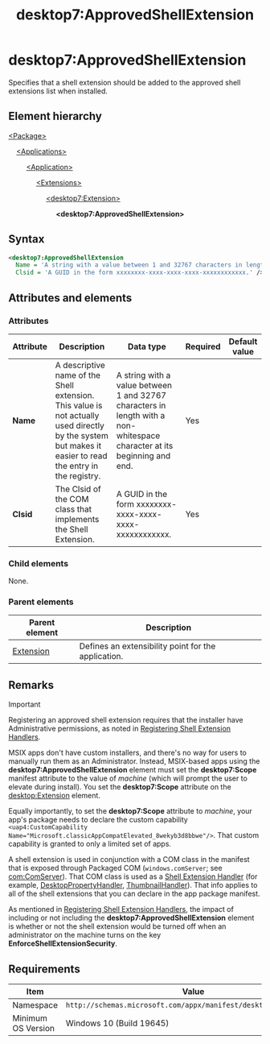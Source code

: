 ﻿---
title: desktop7:ApprovedShellExtension
description: Specifies that a shell extension should be added to the approved shell extensions list when installed. 
ms.date: 10/19/2022
ms.topic: reference
keywords: windows 10, uwp, schema, manifest, desktop, extension 
ms.custom: 19H1
---

# desktop7:ApprovedShellExtension

Specifies that a shell extension should be added to the approved shell extensions list when installed. 

## Element hierarchy

[\<Package\>](element-package.md)

&nbsp;&nbsp;&nbsp;&nbsp;[\<Applications\>](element-applications.md)

&nbsp;&nbsp;&nbsp;&nbsp; &nbsp;&nbsp;&nbsp;&nbsp;[\<Application\>](element-application.md)

&nbsp;&nbsp;&nbsp;&nbsp; &nbsp;&nbsp;&nbsp;&nbsp; &nbsp;&nbsp;&nbsp;&nbsp;[\<Extensions\>](element-1-extensions.md)

&nbsp;&nbsp;&nbsp;&nbsp; &nbsp;&nbsp;&nbsp;&nbsp; &nbsp;&nbsp;&nbsp;&nbsp; &nbsp;&nbsp;&nbsp;&nbsp;[\<desktop7:Extension\>](element-desktop7-extension.md)

&nbsp;&nbsp;&nbsp;&nbsp; &nbsp;&nbsp;&nbsp;&nbsp; &nbsp;&nbsp;&nbsp;&nbsp; &nbsp;&nbsp;&nbsp;&nbsp; &nbsp;&nbsp;&nbsp;&nbsp;**\<desktop7:ApprovedShellExtension\>**

## Syntax

```xml
<desktop7:ApprovedShellExtension
  Name = 'A string with a value between 1 and 32767 characters in length with a non-whitespace character at its beginning and end.'
  Clsid = 'A GUID in the form xxxxxxxx-xxxx-xxxx-xxxx-xxxxxxxxxxxx.' />
```

## Attributes and elements

### Attributes

| Attribute | Description | Data type | Required | Default value |
|-|-|-|-|-|
| **Name** | A descriptive name of the Shell extension. This value is not actually used directly by the system but makes it easier to read the entry in the registry. | A string with a value between 1 and 32767 characters in length with a non-whitespace character at its beginning and end. | Yes |  |
| **Clsid**  | The Clsid of the COM class that implements the Shell Extension.  | A GUID in the form xxxxxxxx-xxxx-xxxx-xxxx-xxxxxxxxxxxx. | Yes |  |

### Child elements

None.

### Parent elements

| Parent element | Description |
|-|-|
| [Extension](element-desktop6-extension.md) | Defines an extensibility point for the application. |

## Remarks

> [!IMPORTANT]
> Registering an approved shell extension requires that the installer have Administrative permissions, as noted in [Registering Shell Extension Handlers](/windows/win32/shell/reg-shell-exts).
> 
> MSIX apps don't have custom installers, and there's no way for users to manually run them as an Administrator. Instead, MSIX-based apps using the **desktop7:ApprovedShellExtension** element must set the **desktop7:Scope** manifest attribute to the value of *machine* (which will prompt the user to elevate during install). You set the **desktop7:Scope** attribute on the [desktop:Extension](./element-desktop-extension.md) element.
> 
> Equally importantly, to set the **desktop7:Scope** attribute to *machine*, your app's package needs to declare the custom capability `<uap4:CustomCapability Name="Microsoft.classicAppCompatElevated_8wekyb3d8bbwe"/>`. That custom capability is granted to only a limited set of apps.

A shell extension is used in conjunction with a COM class in the manifest that is exposed through Packaged COM (`windows.comServer`; see [com:ComServer](./element-com-comserver.md)). That COM class is used as a [Shell Extension Handler](/windows/win32/shell/handlers) (for example, [DesktopPropertyHandler](./element-desktop2-desktoppropertyhandler.md), [ThumbnailHandler](./element-desktop2-thumbnailhandler.md)). That info applies to all of the shell extensions that you can declare in the app package manifest.

As mentioned in [Registering Shell Extension Handlers](/windows/win32/shell/reg-shell-exts), the impact of including or not including the **desktop7:ApprovedShellExtension** element is whether or not the shell extension would be turned off when an administrator on the machine turns on the key **EnforceShellExtensionSecurity**.

## Requirements

| Item  | Value  |
|--|--|
| Namespace | `http://schemas.microsoft.com/appx/manifest/desktop/windows10/7` |
| Minimum OS Version | Windows 10 (Build 19645) |

